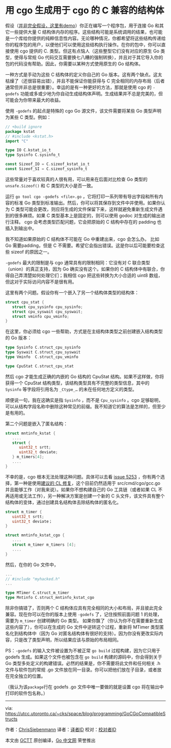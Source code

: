 # 用 cgo 生成用于 cgo 的 C 兼容的结构体

假设（[并非完全假设，这里有demo](https://github.com/siebenmann/go-kstat/)）你正在编写一个程序包，用于连接 Go 和其它一些提供大量 C 结构体内存的程序。这些结构可能是系统调用的结果，也可能是一个库给你提供的纯粹信息性内容。无论哪种情况，你都希望将这些结构传递给你的程序包的用户，以便他们可以使用这些结构执行操作。在你的包中，你可以直接使用 cgo 提供的 C.<whatever> 类型。但这有点恼人（这些整型它们没有对应的原生 Go 类型，使得与常规 Go 代码交互需要换七八糟的强制转换），并且对于其它导入你的包的代码没有帮助。因此，你需要以某种方式使用原生的 Go 结构体。

一种方式是手动为这些 C 结构体的定义你自己的 Go 版本。这有两个缺点。这太枯燥了（还很容易出错），并且不能保证你能获得与 C 完全相同的内存布局（后者通常但并非总是很重要）。幸运的是有一种更好的方法，那就是使用 cgo 的 `-godefs` 功能或多或少地为你自动生成结构体声明。生成结果并不总是完美的，但可能会为你带来最大的收益。

使用 `-godefs` 的起点是特殊的 cgo Go 源文件，该文件需要将某些 Go 类型声明为某些 C 类型。例如：

```go
// +build ignore
package kstat
// #include <kstat.h>
import "C"

type IO C.kstat_io_t
type Sysinfo C.sysinfo_t

const Sizeof_IO = C.sizeof_kstat_io_t
const Sizeof_SI = C.sizeof_sysinfo_t
```

这些常量对于喜欢较真的人很有用，可以用来在后面对比检查 Go 类型的 `unsafe.Sizeof()` 和 C 类型的大小是否一致。

运行 `go tool cgo -godefs <file>.go` ，它将打印一系列带有导出字段和所有内容的标准 Go 类型到标准输出。然后，你可以将其保存到文件中并使用。如果你认为 C 类型可能会更改，则应将生成的文件保留下来，这样就避免重新生成文件遇到的很多麻烦。如果 C 类型基本上是固定的，则可以使用 godoc 对生成的输出进行注释。 cgo 会考虑类型匹配问题，它会把原始的 C 结构中存在的 padding 也插入到输出中。

我不知道如果原始的 C 结构体不可能在 Go 中重建出来，cgo 会怎么办。 比如 Go 需要padding，但是 C 不需要。希望它会指出错误。这是你以后可能要检查这些 sizeof 的原因之一。

`-godefs` 最大的限制是与 cgo 通常具有的限制相同：它没有对 C 联合类型（union）的真正支持，因为 Go 确实没有这个。如果你的 C 结构体中有联合，你得自己弄清楚如何处理它们；我相信 cgo 把这些转换为大小合适的 uint8 数组，但这对于实际访问内容不是很有用。

这里有两个问题。假设你有一个嵌入了另一个结构体类型的结构体：

```c
struct cpu_stat {
   struct cpu_sysinfo cpu_sysinfo;
   struct cpu_syswait cpu_syswait;
   struct vminfo cpu_vminfo;
}
```

在这里，你必须给 cgo 一些帮助，方式是在主结构体类型之前创建嵌入结构类型的 Go 版本：

```go
type Sysinfo C.struct_cpu_sysinfo
type Syswait C.struct_cpu_syswait
type Vminfo  C.struct_cpu_vminfo

type CpuStat C.struct_cpu_stat
```

然后 cgo 才能生成正确的内嵌的 Go 结构的 CpuStat 结构。如果不这样做，你将获得一个 CpuStat 结构类型，该结构类型具有不完整的类型信息，其中的 `Sysinfo` 等字段将引用名为 `_Ctype_…` 的未在任何地方定义的类型。

顺便说一句，我在这确实是指 `Sysinfo` ，而不是 `Cpu_sysinfo` 。cgo 足够聪明，可以从结构字段名称中删除这种常见的前缀。我不知道它的算法是怎样的，但至少是有用的。

第二个问题是嵌入了匿名结构：

```c
struct mntinfo_kstat {
   ....
   struct {
      uint32_t srtt;
      uint32_t deviate;
   } m_timers[4];
   ....
}
```

不幸的是，cgo 根本无法处理这种问题。具体可以去看 [issue 5253](https://github.com/golang/go/issues/5253) ，你有两个选择，第一种是使用[建议的 CL 修复](https://codereview.appspot.com/122900043)，这个目前仍然适用于 src/cmd/cgo/gcc.go 并且能够工作（对我来说）。如果你不想构建自己的 Go 工具链（或者如果 CL 不再适用或无法工作），另一种解决方案是创建一个新的 C 头文件，该文件具有整个结构体的变体，通过创建具名结构体去除结构体的匿名化。

```c
struct m_timer {
   uint32_t srtt;
   uint32_t deviate；
}

struct mntinfo_kstat_cgo {
   ....
   struct m_timer m_timers [4];
   ....
}
```

然后，在你的 Go 文件中，

```go
...
// #include "myhacked.h"
...

type MTimer C.struct_m_timer
type Mntinfo C.struct_mntinfo_kstat_cgo
```

除非你搞错了，否则两个 C 结构体应具有完全相同的大小和布局，并且彼此完全兼容。现在你可以在你的版本上使用 `-godefs` 了，记住按照前面问题 1 的处理，需要为 `m_timer` 创建明确的 Go 类型。
如果你飘了（你认为你不在需要重新生成这些内容了），你可以在生成的 Go 文件中逆转这个过程，重新将 MTimer 类型匿名化到结构体中（因为 Go 对匿名结构体有很好的支持）。因为你没有更改实际内容，只是改了类型声明，所以结果应该与原始的布局相同。

PS：`-godefs` 的输入文件被设置为不被正常 `go build` 过程构建，因为它只用于 godefs 生成。如果这个文件也被包含在 `go build` 构建的源码中，你会得到关于 Go 类型多处定义的构建错误。必然的结果是，你不需要将此文件和任何相关 .h 文件与软件包的常规 .go 文件放在同一目录。你可以把他们放在子目录，或者放在完全独立的位置。

（我认为该`package`行在 godefs .go 文件中唯一要做的就是设置 cgo 将在输出中打印的软件包名称。）

---

via: https://utcc.utoronto.ca/~cks/space/blog/programming/GoCGoCompatibleStructs

作者：[ChrisSiebenmann](https://utcc.utoronto.ca/~cks/space/People/ChrisSiebenmann)
译者：[译者ID](https://github.com/befovy)
校对：[校对者ID](https://github.com/校对者ID)

本文由 [GCTT](https://github.com/studygolang/GCTT) 原创编译，[Go 中文网](https://studygolang.com/) 荣誉推出

```

```